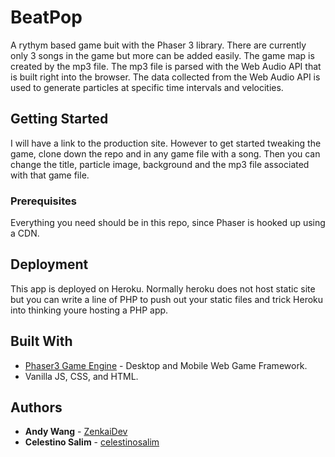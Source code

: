 # BeatPop

A rythym based game buit with the Phaser 3 library. There are currently only 3 songs in the game but more can be added easily. The game map is created by the mp3 file. The mp3 file is parsed with the Web Audio API that is built right into the browser. The data collected from the Web Audio API is used to generate particles at specific time intervals and velocities.

## Getting Started
I will have a link to the production site. However to get started tweaking the game, clone down the repo and in any game file with a song. Then you can change the title, particle image, background and the mp3 file associated with that game file. 

### Prerequisites

Everything you need should be in this repo, since Phaser is hooked up using a CDN.

## Deployment

This app is deployed on Heroku. Normally heroku does not host static site but you can write a line of PHP to push out your static files and trick Heroku into thinking youre hosting a PHP app.

## Built With

* [Phaser3 Game Engine](https://phaser.io/) - Desktop and Mobile Web Game Framework.
* Vanilla JS, CSS, and HTML.

## Authors

* **Andy Wang** - [ZenkaiDev](https://github.com/ZenkaiDev)
* **Celestino Salim** - [celestinosalim](https://github.com/celestinosalim)


